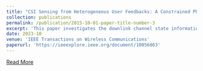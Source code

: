 ```yaml
---
title: "CSI Sensing from Heterogeneous User Feedbacks: A Constrained Phase Retrieval Approach"
collection: publications
permalink: /publication/2015-10-01-paper-title-number-3
excerpt: 'This paper investigates the downlink channel state information (CSI) sensing in 5G heterogeneous networks composed of user equipments (UEs) with different feedback capabilities. We aim to enhance the CSI accuracy of UEs only affording the low-resolution Type-I codebook. While existing works have demonstrated that the task can be accomplished by solving a phase retrieval (PR) formulation based on the feedback of precoding matrix indicator (PMI) and channel quality indicator (CQI), they need many feedback rounds. In this paper, we propose a novel CSI sensing scheme that can significantly reduce the feedback overhead. Our scheme involves a novel parameter dimension reduction design by exploiting the spatial consistency of wireless channels among nearby UEs, and a constrained PR (CPR) formulation that characterizes the feasible region of CSI by the PMI information. To address the computational challenge due to the non-convexity and the large number of constraints of CPR, we develop a two-stage algorithm that firstly identifies and removes inactive constraints, followed by a fast first-order algorithm. The study is further extended to multi-carrier systems. Extensive tests over DeepMIMO and QuaDriGa datasets showcase that our designs greatly outperform existing methods and achieve the high-resolution Type-II codebook performance with a few rounds of feedback.'
date: 2023-10
venue: 'IEEE Transactions on Wireless Communications'
paperurl: 'https://ieeexplore.ieee.org/document/10056863'
---
```

[Read More](https://ieeexplore.ieee.org/document/10056863)

